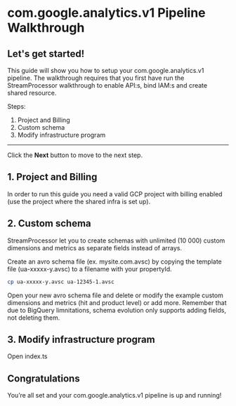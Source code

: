 # com.google.analytics.v1 Pipeline Walkthrough

<walkthrough-author name="Robert Sahlin" repositoryUrl="" tutorialName="com.google.analytics.v1 Pipeline Walkthrough"></walkthrough-author>

## Let's get started!
This guide will show you how to setup your com.google.analytics.v1 pipeline. The walkthrough requires that you first have run the StreamProcessor walkthrough to enable API:s, bind IAM:s and create shared resource.

Steps:

1. Project and Billing
2. Custom schema
3. Modify infrastructure program

---

Click the **Next** button to move to the next step.

<walkthrough-tutorial-duration duration="10"></walkthrough-tutorial-duration>  

## 1. Project and Billing

In order to run this guide you need a valid GCP project with billing enabled (use the project where the shared infra is set up).

<walkthrough-project-billing-setup></walkthrough-project-billing-setup>

## 2. Custom schema

StreamProcessor let you to create schemas with unlimited (10 000) custom dimensions and metrics as separate fields instead of arrays.

Create an avro schema file (ex. mysite.com.avsc) by copying the template file (ua-xxxxx-y.avsc) to a filename with your propertyId.

```bash
cp ua-xxxxx-y.avsc ua-12345-1.avsc
```
Open your new avro schema file and delete or modify the example custom dimensions and metrics (hit and product level) or add more. Remember that due to BigQuery limnitations, schema evolution only supports adding fields, not deleting them.

## 3. Modify infrastructure program

<walkthrough-editor-select-line filePath="template-cloudrun/pipelines/com.google.analytics.v1/index.ts" startLine="33" startCharacterOffset="1" endLine="34" endCharacterOffset="1">Open index.ts</walkthrough-editor-select-line>



## Congratulations

<walkthrough-conclusion-trophy></walkthrough-conclusion-trophy>

You’re all set and your com.google.analytics.v1 pipeline is up and running!
